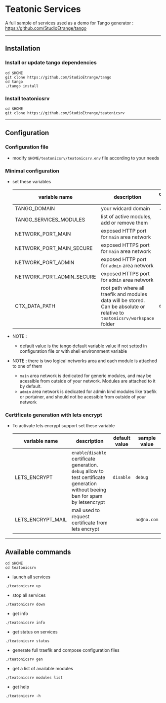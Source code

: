 # Teatonic Services

A full sample of services used as a demo for Tango generator : https://github.com/StudioEtrange/tango

---
## Installation


### Install or update tango dependencies


```
cd $HOME
git clone https://github.com/StudioEtrange/tango
cd tango
./tango install
```


### Install teatonicsrv

```
cd $HOME
git clone https://github.com/StudioEtrange/teatonicsrv
```

---
## Configuration


### Configuration file


* modify `$HOME/teatonicsrv/teatonicsrv.env` file according to your needs

### Minimal configuration

* set these variables

    |variable name|description|default value|sample value|
    |-|-|-|-|
    |TANGO_DOMAIN|your widcard domain|`.*`|`domain.org`|
    |TANGO_SERVICES_MODULES|list of active modules, add or remove them||`whoami codeserver`|
    |NETWORK_PORT_MAIN|exposed HTTP port for `main` area network||`80`|
    |NETWORK_PORT_MAIN_SECURE|exposed HTTPS port for `main` area network||`443`|
    |NETWORK_PORT_ADMIN|exposed HTTP port for `admin` area network||`58000`|
    |NETWORK_PORT_ADMIN_SECURE|exposed HTTPS port for `admin` area network||`58343`|
    |CTX_DATA_PATH|root path where all traefik and modules data will be stored. Can be absolute or relative to `teatonicsrv/workspace` folder|`data`|`data`|

* NOTE :
    * default value is the tango default variable value if not setted in configuration file or with shell environnment variable

* NOTE : there is two logical networks area and each module is attached to one of them
    * `main` area network is dedicated for generic modules, and may be acessible from outside of your network. Modules are attached to it by default.
    * `admin` area network is dedicated for admin kind modules like traefik or portainer, and should not be acessible from outside of your network

### Certificate generation with lets encrypt

* To activate lets encrypt support set these variable

    |variable name|description|default value|sample value|
    |-|-|-|-|
    |LETS_ENCRYPT|`enable`/`disable` certificate generation. `debug` allow to test certificate generation without beeing ban for spam by letsencrypt|`disable`|`debug`|
    |LETS_ENCRYPT_MAIL|mail used to request certificate from lets encrypt||`no@no.com`|

---
## Available commands

```
cd $HOME
cd teatonicsrv
```



* launch all services
```
./teatonicsrv up
```

* stop all services
```
./teatonicsrv down
```

* get info
```
./teatonicsrv info
```

* get status on services
```
./teatonicsrv status
```

* generate full traefik and compose configuration files
```
./teatonicsrv gen
```

* get a list of available modules
```
./teatonicsrv modules list
```

* get help
```
./teatonicsrv -h
```